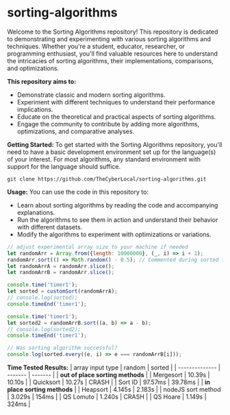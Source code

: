 # sorting-algorithms
Welcome to the Sorting Algorithms repository! This repository is dedicated to demonstrating and experimenting with various sorting algorithms and techniques. Whether you're a student, educator, researcher, or programming enthusiast, you'll find valuable resources here to understand the intricacies of sorting algorithms, their implementations, comparisons, and optimizations.

**This repository aims to:**
 - Demonstrate classic and modern sorting algorithms.
 - Experiment with different techniques to understand their performance implications.
 - Educate on the theoretical and practical aspects of sorting algorithms.
 - Engage the community to contribute by adding more algorithms, optimizations, and comparative analyses.

**Getting Started:**
To get started with the Sorting Algorithms repository, you'll need to have a basic development environment set up for the language(s) of your interest. For most algorithms, any standard environment with support for the language should suffice.
```
git clone https://github.com/TheCyberLocal/sorting-algorithms.git
```


**Usage:**
You can use the code in this repository to:
 - Learn about sorting algorithms by reading the code and accompanying explanations.
 - Run the algorithms to see them in action and understand their behavior with different datasets.
 - Modify the algorithms to experiment with optimizations or variations.


```js
// adjust experimental array size to your machine if needed
let randomArr = Array.from({length: 10000000}, (_, i) => i + 1);
randomArr.sort(() => Math.random() - 0.5); // Commented during sorted test
let randomArrA = randomArr.slice();
let randomArrB = randomArr.slice();

console.time('timer1');
let sorted = customSort(randomArrA);
// console.log(sorted);
console.timeEnd('timer1');

console.time('timer1');
let sorted2 = randomArrB.sort((a, b) => a - b);
// console.log(sorted2);
console.timeEnd('timer1');

// Was sorting algorithm successful?
console.log(sorted.every((e, i) => e === randomArrB[i]));
```

**Time Tested Results:**
| array input type | random | sorted |
| -------------- | ------- | ------- |
| **out of place sorting methods** |
| Mergesort | 10.39s | 10.10s |
| Quicksort | 10.27s | CRASH |
| Sort ID | 97.57ms | 39.78ms |
| **in place sorting methods** |
| Heapsort | 4.145s | 2.183s |
| nodeJS sort method | 3.029s | 154ms |
| QS Lomuto | 1.240s | CRASH |
| QS Hoare | 1.149s | 324ms |
